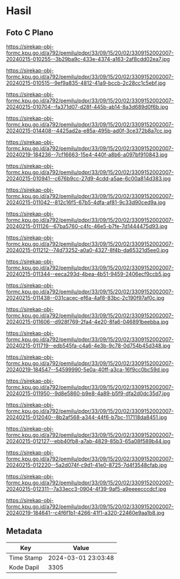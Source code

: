 # Hasil

## Foto C Plano

https://sirekap-obj-formc.kpu.go.id/a792/pemilu/pdpr/33/09/15/20/02/3309152002007-20240215-010255--3b29ba9c-433e-4374-a163-2af8cdd02ea7.jpg

https://sirekap-obj-formc.kpu.go.id/a792/pemilu/pdpr/33/09/15/20/02/3309152002007-20240215-010515--9ef9a835-4812-41a9-bccb-2c28cc1c5ebf.jpg

https://sirekap-obj-formc.kpu.go.id/a792/pemilu/pdpr/33/09/15/20/02/3309152002007-20240215-010704--fa371d07-d28f-445b-ab14-8a3d689d0f6b.jpg

https://sirekap-obj-formc.kpu.go.id/a792/pemilu/pdpr/33/09/15/20/02/3309152002007-20240215-014408--4425ad2a-e85a-495b-ad0f-3ce372b8a7cc.jpg

https://sirekap-obj-formc.kpu.go.id/a792/pemilu/pdpr/33/09/15/20/02/3309152002007-20240219-184236--7cf16663-15e4-440f-a8b6-a097bf910843.jpg

https://sirekap-obj-formc.kpu.go.id/a792/pemilu/pdpr/33/09/15/20/02/3309152002007-20240215-010941--c676b9cc-27d9-4cdd-a5ae-6c00a814d383.jpg

https://sirekap-obj-formc.kpu.go.id/a792/pemilu/pdpr/33/09/15/20/02/3309152002007-20240215-011042--812c16f5-67b5-4dfa-af81-9c33d90ced9a.jpg

https://sirekap-obj-formc.kpu.go.id/a792/pemilu/pdpr/33/09/15/20/02/3309152002007-20240215-011126--67ba5760-c4fc-46e5-b7fe-7d1444475d93.jpg

https://sirekap-obj-formc.kpu.go.id/a792/pemilu/pdpr/33/09/15/20/02/3309152002007-20240215-011212--74d73252-a0a0-4327-8f4b-da65321d5ee0.jpg

https://sirekap-obj-formc.kpu.go.id/a792/pemilu/pdpr/33/09/15/20/02/3309152002007-20240215-011344--eeca293d-4bea-4b51-9459-2406ecf9ccb5.jpg

https://sirekap-obj-formc.kpu.go.id/a792/pemilu/pdpr/33/09/15/20/02/3309152002007-20240215-011438--031cacec-ef6a-4af8-83bc-2c190f97af0c.jpg

https://sirekap-obj-formc.kpu.go.id/a792/pemilu/pdpr/33/09/15/20/02/3309152002007-20240215-011606--d928f769-2fa4-4e20-8fa6-046891beebba.jpg

https://sirekap-obj-formc.kpu.go.id/a792/pemilu/pdpr/33/09/15/20/02/3309152002007-20240215-011719--edb545fa-c4a6-4e3b-9c78-0d754b45d348.jpg

https://sirekap-obj-formc.kpu.go.id/a792/pemilu/pdpr/33/09/15/20/02/3309152002007-20240219-184547--54599990-5e0a-40ff-a3ca-16f9cc0bc59d.jpg

https://sirekap-obj-formc.kpu.go.id/a792/pemilu/pdpr/33/09/15/20/02/3309152002007-20240215-011950--9d8e5860-b9e8-4a89-b5f9-dfa2d0dc35d7.jpg

https://sirekap-obj-formc.kpu.go.id/a792/pemilu/pdpr/33/09/15/20/02/3309152002007-20240215-012040--8b2af568-a344-44f6-b7bc-117118da8451.jpg

https://sirekap-obj-formc.kpu.go.id/a792/pemilu/pdpr/33/09/15/20/02/3309152002007-20240215-012127--ebb40fb8-a7ab-4829-85b3-65a08f589b44.jpg

https://sirekap-obj-formc.kpu.go.id/a792/pemilu/pdpr/33/09/15/20/02/3309152002007-20240215-012220--5a2d074f-c9d1-41e0-8725-7d4f3548cfab.jpg

https://sirekap-obj-formc.kpu.go.id/a792/pemilu/pdpr/33/09/15/20/02/3309152002007-20240215-012311--7a33ecc3-0904-4f39-9af5-a9eeeecccdcf.jpg

https://sirekap-obj-formc.kpu.go.id/a792/pemilu/pdpr/33/09/15/20/02/3309152002007-20240219-184641--c4f6f1b1-4266-41f1-a320-22460e9aa1b8.jpg


## Metadata

| Key        | Value               |
| ---------- | ------------------- |
| Time Stamp | 2024-03-01 23:03:48 |
| Kode Dapil | 3305                |



